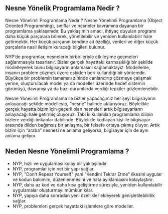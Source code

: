 Nesne Yönelik Programlama Nedir ?
-
Nesne Yönelimli Programlama Nedir ?
Nesne Yönelimli Programlama (Object Oriented Programming), sınıflar ve nesneler kavramına dayanan bir programlama yaklaşımıdır. Bu yaklaşımın amacı, ihtiyaç duyulan programı daha küçük parçalara bölerek, yönetilebilir ve yeniden kullanılabilir hale getirmektir. Her küçük parçanın kendine ait özelliği, verileri ve diğer küçük parçalarla nasıl iletişim kuracağı bilgileri bulunur.

NYP’de programlar, nesnelerin birbirileriyle etkileşime geçmeleri sağlanmasıyla tasarlanır. Bizler gerçek hayattaki karmaşıklığı bir şekilde modelleyerek bunu bilgisayarın anlamasını sağlamaktayız. Modelleme, insanın problem çözmek üzere eskiden beri kullandığı bir yöntemdir. Büyükçe bir problemin tamamını zihinde canlandırıp çözmeye çalışmak yerine, oluşturulacak model ya da modeller üzerinde hedef sistemin görünüşü, davranışı ya da bazı durumlarda verdiği tepkiler gözlemlenebilir.

Nesne Yönelimli Programlama ile bizler yapacağımız her şeyi bilgisayarın anlayacağı şekilde modelleyip, “nesne” halinde aktarıyoruz. Böylelikle gerçek hayatta bizim için geçerli olan nesneleri artık bilgisayarların anlayacağı hale getirmiş oluyoruz. Tabi ki kullanılan programlama dilinin bizlere verdiği imkanlar dahilinde. Böylelikle kodlayan kişi ile bilgisayar arasında dilden bağımsız bir anlaşma, bir felsefe ortaya çıkmış oluyor. Artık bizim için “araba” nesnesi ne anlama geliyorsa, bilgisayar için de aynı anlama geliyor.

Neden Nesne Yönelimli Programlama ?
-
- NYP, hızlı ve uygulaması kolay bir yaklaşımdır.
- NYP, programlar için net bir yapı sağlar.
- NYP, "Don't Repeat Yourself" yani "Kendini Tekrar Etme" ilkesini uygular ve kodun bakımını, düzenlenmesini ve hata ayıklamasını kolaylaştırır.
- NYP, daha az kod ve daha kısa geliştirme süresiyle, yeniden kullanılabilir uygulamalar oluşturmayı mümkün kılar.
- NYP, yapıya daha sonradan yeni özellikler ekleyerek genişletilebilirlik sağlar.
- NYP, problemleri gerçek hayattaki işlemlere göre modeller.
